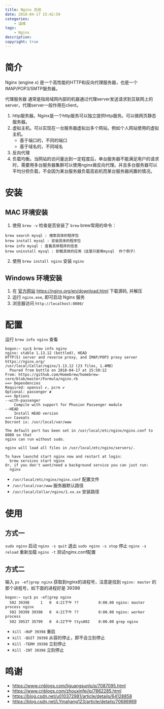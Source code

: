 ```yaml
---
title: Nginx 总结
date: 2018-04-17 15:42:59
categories:
	- 运维
tags:
	- Nginx
description: 
copyright: true
---
```


# 简介

Nginx (engine x) 是一个高性能的HTTP和反向代理服务器，也是一个IMAP/POP3/SMTP服务器。

代理服务器 通常是指局域网内部的机器通过代理server发送请求到互联网上的server，代理server一般作用在client。

1. http服务器。Nginx是一个http服务可以独立提供http服务。可以做网页静态服务器。
2. 虚拟主机。可以实现在一台服务器虚拟出多个网站。例如个人网站使用的虚拟主机。
	+ 基于端口的，不同的端口
	+ 基于域名的，不同域名
3. 反向代理
4. 负载均衡。当网站的访问量达到一定程度后，单台服务器不能满足用户的请求时，需要用多台服务器集群可以使用nginx做反向代理。并且多台服务器可以平均分担负载，不会因为某台服务器负载高宕机而某台服务器闲置的情况。

# 安装

## MAC 环境安装

1. 使用 `brew -v` 检查是否安装了 `brew`
brew常用的命令：
```
brew search mysql : 搜索具体的程序包
brew install mysql : 安装具体的程序包
brew info mysql : 查看具体程序的信息
brew uninstall mysql : 卸载具体的应用（这里只是用mysql  作个例子）
```

2. 使用 `brew install nginx` 安装 `nginx`

## Windows 环境安装

1. 在 [官方网站](https://nginx.org/en/download.html) https://nginx.org/en/download.html 下载源码, 并解压
2. 运行 `nginx.exe`, 即可启动 Nginx 服务
3. 浏览器访问 `http://localhost:8080/`

# 配置

运行 `brew info nginx` 查看

```
bogon:~ syc$ brew info nginx
nginx: stable 1.13.12 (bottled), HEAD
HTTP(S) server and reverse proxy, and IMAP/POP3 proxy server
https://nginx.org/
/usr/local/Cellar/nginx/1.13.12 (23 files, 1.4MB)
  Poured from bottle on 2018-04-17 at 15:58:12
From: https://github.com/Homebrew/homebrew-core/blob/master/Formula/nginx.rb
==> Dependencies
Required: openssl ✔, pcre ✔
Optional: passenger ✘
==> Options
--with-passenger
	Compile with support for Phusion Passenger module
--HEAD
	Install HEAD version
==> Caveats
Docroot is: /usr/local/var/www

The default port has been set in /usr/local/etc/nginx/nginx.conf to 8080 so that
nginx can run without sudo.

nginx will load all files in /usr/local/etc/nginx/servers/.

To have launchd start nginx now and restart at login:
  brew services start nginx
Or, if you don't want/need a background service you can just run:
  nginx
```


+ `/usr/local/etc/nginx/nginx.conf` 配置文件
+ `/usr/local/var/www` 服务器默认路径
+ `/usr/local/Cellar/nginx/1.xx.xx` 安装路径



# 使用

## 方式一

`sudo nginx` 启动
`nginx -s quit` 退出
`sudo nginx -s stop` 停止
`nginx -s reload` 重新加载
`nginx -t` 测试nginx.conf配置

## 方式二

输入 `ps -ef|grep nginx` 获取到nginx的进程号，注意是找到 `nginx: master` 的那个进程号，如下面的进程好是 39398

```
bogon:~ syc$ ps -ef|grep nginx
  502 39398     1   0  4:21下午 ??         0:00.00 nginx: master process nginx
  502 39399 39398   0  4:21下午 ??         0:00.00 nginx: worker process
  502 39537 35799   0  4:22下午 ttys002    0:00.00 grep nginx
```

+ `kill -HUP 39398` 重启
+ `kill -QUIT 39398` 从容的停止，即不会立刻停止
+ `Kill -TERM 39398` 立刻停止
+ `Kill -INT 39398` 立刻停止

# 鸣谢

+ https://www.cnblogs.com/liguangsunls/p/7087095.html
+ https://www.cnblogs.com/zhouxinfei/p/7862285.html
+ https://blog.csdn.net/u010372981/article/details/64128858
+ https://blog.csdn.net/LYmahang123/article/details/70686969